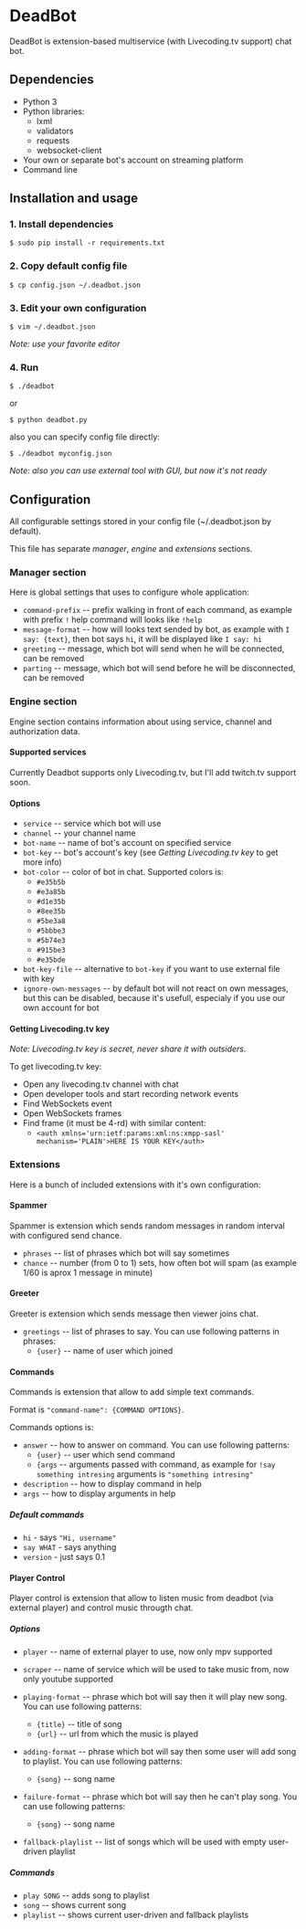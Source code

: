 # DeadBot

DeadBot is extension-based multiservice (with Livecoding.tv support) chat bot.

## Dependencies

- Python 3
- Python libraries:
	- lxml
	- validators
	- requests
	- websocket-client
- Your own or separate bot's account on streaming platform
- Command line

## Installation and usage

### 1. Install dependencies
```
$ sudo pip install -r requirements.txt
```

### 2. Copy default config file
```
$ cp config.json ~/.deadbot.json
```

### 3. Edit your own configuration
```
$ vim ~/.deadbot.json
```

*Note: use your favorite editor*

### 4. Run
```
$ ./deadbot
```
or
```
$ python deadbot.py
```
also you can specify config file directly:
```
$ ./deadbot myconfig.json
```

*Note: also you can use external tool with GUI, but now it's not ready*

## Configuration

All configurable settings stored in your config file (~/.deadbot.json by default).

This file has separate *manager*, *engine* and *extensions* sections.

### Manager section

Here is global settings that uses to configure whole application:
- `command-prefix` -- prefix walking in front of each command, as example with prefix `!` help command will looks like `!help`
- `message-format` -- how will looks text sended by bot, as example with `I say: {text}`, then bot says `hi`, it will be displayed like `I say: hi`
- `greeting` -- message, which bot will send when he will be connected, can be removed
- `parting` -- message, which bot will send before he will be disconnected, can be removed

### Engine section

Engine section contains information about using service, channel and authorization data.

#### Supported services

Currently Deadbot supports only Livecoding.tv, but I'll add twitch.tv support soon.

#### Options
- `service` -- service which bot will use
- `channel` -- your channel name
- `bot-name` -- name of bot's account on specified service
- `bot-key` -- bot's account's key (see *Getting Livecoding.tv key* to get more info)
- `bot-color` -- color of bot in chat. Supported colors is:
	- `#e35b5b`
	- `#e3a85b`
	- `#d1e35b`
	- `#8ee35b`
	- `#5be3a8`
	- `#5bbbe3`
	- `#5b74e3`
	- `#915be3`
	- `#e35bde`
- `bot-key-file` -- alternative to `bot-key` if you want to use external file with key
- `ignore-own-messages` -- by default bot will not react on own messages, but this can be disabled, because it's usefull, especialy if you use our own account for bot

#### Getting Livecoding.tv key

*Note: Livecoding.tv key is secret, never share it with outsiders.*

To get livecoding.tv key:
- Open any livecoding.tv channel with chat
- Open developer tools and start recording network events
- Find WebSockets event
- Open WebSockets frames
- Find frame (it must be 4-rd) with similar content:
	- `<auth xmlns='urn:ietf:params:xml:ns:xmpp-sasl' mechanism='PLAIN'>HERE IS YOUR KEY</auth>`

### Extensions

Here is a bunch of included extensions with it's own configuration:

#### Spammer

Spammer is extension which sends random messages in random interval with configured send chance.

- `phrases` -- list of phrases which bot will say sometimes
- `chance` -- number (from 0 to 1) sets, how often bot will spam (as example 1/60 is aprox 1 message in minute)

#### Greeter

Greeter is extension which sends message then viewer joins chat.

- `greetings` -- list of phrases to say. You can use following patterns in phrases:
	- `{user}` -- name of user which joined

#### Commands

Commands is extension that allow to add simple text commands.

Format is `"command-name": {COMMAND OPTIONS}`.

Commands options is:
- `answer` -- how to answer on command. You can use following patterns:
	- `{user}` -- user which send command
	- `{args` -- arguments passed with command, as example for `!say something intresing` arguments is `"something intresing"`
- `description` -- how to display command in help
- `args` -- how to display arguments in help

##### Default commands
- `hi` - says `"Hi, username"`
- `say WHAT` - says anything
- `version` - just says 0.1

#### Player Control

Player control is extension that allow to listen music from deadbot (via external player) and control music througth chat.

##### Options
- `player` -- name of external player to use, now only mpv supported
- `scraper` -- name of service which will be used to take music from, now only youtube supported
- `playing-format` -- phrase which bot will say then it will play new song. You can use following patterns:
	- `{title}` -- title of song
	- `{url}` -- url from which the music is played
- `adding-format` -- phrase which bot will say then some user will add song to playlist. You can use following patterns:
	- `{song}` -- song name
- `failure-format` -- phrase which bot will say then he can't play song. You can use following patterns:
	- `{song}` -- song name

- `fallback-playlist` -- list of songs which will be used with empty user-driven playlist

##### Commands

- `play SONG` -- adds song to playlist
- `song` -- shows current song
- `playlist` -- shows current user-driven and fallback playlists
